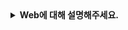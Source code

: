 <details>
  <summary><strong>Web에 대해 설명해주세요.</strong></summary>

  <br>
  
  Web은 World Wide Web으로, 인터넷을 통해 접근할 수 있는 공개된 상호 연결된 문서와 리소스들의 시스템입니다.

  주요 구성요소
  * HTML : 웹 페이지를 만드는 기본 마크업 언어
  * HTTP : 웹에서 데이터를 주고받는 프로토콜
  * URL : 웹 상의 리소스 위치를 가리키는 주소
  * 웹 브라우저 : 웹 페이지를 보여주는 프로그램

  작동 방식
  1. 사용자가 웹 브라우저에 URL 입력
  2. 웹 브라우저가 해당 웹 서버에 HTTP 요청
  3. 서버가 요청받은 웹 페이지 데이터 전송
  4. 웹 브라우저가 받은 데이터를 해석하여 화면에 표시

  <br>
  
  </details>
</details>
